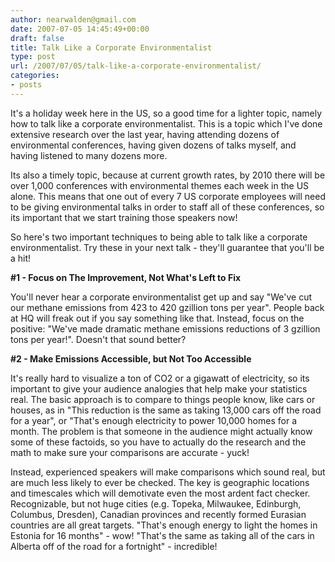 ```yaml
---
author: nearwalden@gmail.com
date: 2007-07-05 14:45:49+00:00
draft: false
title: Talk Like a Corporate Environmentalist
type: post
url: /2007/07/05/talk-like-a-corporate-environmentalist/
categories:
- posts
---
```


It's a holiday week here in the US, so a good time for a lighter topic, namely how to talk like a corporate environmentalist.  This is a topic which I've done extensive research over the last year, having attending dozens of environmental conferences, having given dozens of talks myself, and having listened to many dozens more. 





Its also a timely topic, because at current growth rates, by 2010 there will be over 1,000 conferences with environmental themes each week in the US alone.  This means that one out of every 7 US corporate employees will need to be giving environmental talks in order to staff all of these conferences, so its important that we start training those speakers now!





So here's two important techniques to being able to talk like a corporate environmentalist.  Try these in your next talk - they'll guarantee that you'll be a hit!





**#1 - Focus on The Improvement, Not What's Left to Fix**





You'll never hear a corporate environmentalist get up and say "We've cut our methane emissions from 423 to 420 gzillion tons per year".  People back at HQ will freak out if you say something like that.  Instead, focus on the positive:  "We've made dramatic methane emissions reductions of 3 gzillion tons per year!".  Doesn't that sound better?





**#2 - Make Emissions Accessible, but Not Too Accessible**





It's really hard to visualize a ton of CO2 or a gigawatt of electricity, so its important to give your audience analogies that help make your statistics real.  The basic approach is to compare to things people know, like cars or houses, as in "This reduction is the same as taking 13,000 cars off the road for a year", or "That's enough electricity to power 10,000 homes for a month.  The problem is that someone in the audience might actually know some of these factoids, so you have to actually do the research and the math to make sure your comparisons are accurate - yuck!   





Instead, experienced speakers will make comparisons which sound real, but are much less likely to ever be checked.  The key is geographic locations and timescales which will demotivate even the most ardent fact checker.  Recognizable, but not huge cities (e.g. Topeka, Milwaukee, Edinburgh, Columbus, Dresden), Canadian provinces and recently formed Eurasian countries are all great targets.  "That's enough energy to light the homes in Estonia for 16 months" - wow!  "That's the same as taking all of the cars in Alberta off of the road for a fortnight" - incredible!  



